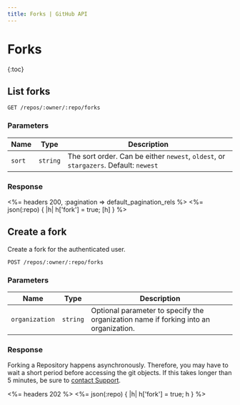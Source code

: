 ```yaml
---
title: Forks | GitHub API
---
```


# Forks

{:toc}

## List forks

    GET /repos/:owner/:repo/forks

### Parameters

Name | Type | Description
-----|------|-------------
`sort`|`string` | The sort order. Can be either `newest`, `oldest`, or `stargazers`. Default: `newest`


### Response

<%= headers 200, :pagination => default_pagination_rels %>
<%= json(:repo) { |h| h['fork'] = true; [h] } %>

## Create a fork

Create a fork for the authenticated user.

    POST /repos/:owner/:repo/forks

### Parameters

Name | Type | Description
-----|------|-------------
`organization`|`string` | Optional parameter to specify the organization name if forking into an organization.


### Response

Forking a Repository happens asynchronously.  Therefore, you may have to wait
a short period before accessing the git objects.  If this takes longer than
5 minutes, be sure to [contact Support](https://github.com/contact?form[subject]=APIv3).

<%= headers 202 %>
<%= json(:repo) { |h| h['fork'] = true; h } %>
